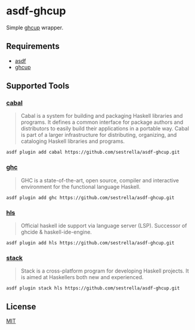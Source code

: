 # asdf-ghcup

Simple [ghcup][ghcup] wrapper.

## Requirements

- [asdf](https://github.com/asdf-vm/asdf)
- [ghcup][ghcup]

## Supported Tools

### [cabal](https://www.haskell.org/cabal/)

> Cabal is a system for building and packaging Haskell libraries and programs.
> It defines a common interface for package authors and distributors to easily
> build their applications in a portable way. Cabal is part of a larger
> infrastructure for distributing, organizing, and cataloging Haskell libraries
> and programs.

```
asdf plugin add cabal https://github.com/sestrella/asdf-ghcup.git
```

### [ghc](https://www.haskell.org/ghc/)

> GHC is a state-of-the-art, open source, compiler and interactive environment
> for the functional language Haskell.

```
asdf plugin add ghc https://github.com/sestrella/asdf-ghcup.git
```

### [hls](https://github.com/haskell/haskell-language-server)

> Official haskell ide support via language server (LSP). Successor of ghcide &
> haskell-ide-engine.

```
asdf plugin add hls https://github.com/sestrella/asdf-ghcup.git
```

### [stack](https://docs.haskellstack.org/en/stable/README/)

> Stack is a cross-platform program for developing Haskell projects. It is
> aimed at Haskellers both new and experienced.

```
asdf plugin stack hls https://github.com/sestrella/asdf-ghcup.git
```

## License

[MIT](LICENSE)

[ghcup]: https://www.haskell.org/ghcup/
